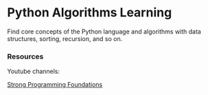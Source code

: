 # Python Algorithms Learning

Find core concepts of the Python language and algorithms with data structures, sorting, recursion, and so on.

### Resources

Youtube channels: 

[Strong Programming Foundations](https://www.youtube.com/channel/UClEEsT7DkdVO_fkrBw0OTrA)

